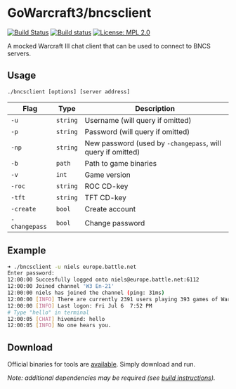 GoWarcraft3/bncsclient
===========
[![Build Status](https://travis-ci.org/nielsAD/gowarcraft3.svg?branch=master)](https://travis-ci.org/nielsAD/gowarcraft3)
[![Build status](https://ci.appveyor.com/api/projects/status/a5cecrpfo0pe14ux/branch/master?svg=true)](https://ci.appveyor.com/project/nielsAD/gowarcraft3)
[![License: MPL 2.0](https://img.shields.io/badge/License-MPL%202.0-brightgreen.svg)](https://opensource.org/licenses/MPL-2.0)

A mocked Warcraft III chat client that can be used to connect to BNCS servers.

Usage
-----

`./bncsclient [options] [server address]`

|     Flag    |  Type  | Description |
|-------------|--------|-------------|
|`-u`         |`string`|Username (will query if omitted)|
|`-p`         |`string`|Password (will query if omitted)|
|`-np`        |`string`|New password (used by `-changepass`, will query if omitted)|
|`-b`         |`path`  |Path to game binaries|
|`-v`         |`int`   |Game version|
|`-roc`       |`string`|ROC CD-key|
|`-tft`       |`string`|TFT CD-key|
|`-create`    |`bool`  |Create account|
|`-changepass`|`bool`  |Change password|

Example
-------

```bash
➜ ./bncsclient -u niels europe.battle.net
Enter password:
12:00:00 Succesfully logged onto niels@europe.battle.net:6112
12:00:00 Joined channel 'W3 En-21'
12:00:00 niels has joined the channel (ping: 31ms)
12:00:00 [INFO] There are currently 2391 users playing 393 games of Warcraft III The Frozen Throne, and 15384 users playing 11699 games on Battle.net.
12:00:00 [INFO] Last logon: Fri Jul 6  7:52 PM
# Type "hello" in terminal
12:00:05 [CHAT] hivemind: hello
12:00:05 [INFO] No one hears you.
```

Download
--------

Official binaries for tools are [available](https://github.com/nielsAD/gowarcraft3/releases/latest). Simply download and run.

_Note: additional dependencies may be required (see [build instructions](/README.md#build))._

